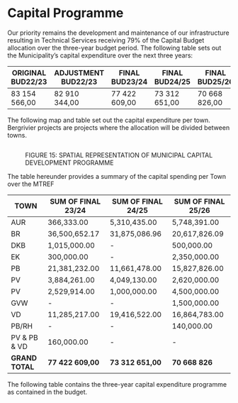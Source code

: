 # Capital Programme

Our priority remains the development and maintenance of our infrastructure resulting in Technical Services receiving 79% of the Capital Budget allocation over the three-year budget period. The following table sets out the Municipality’s capital expenditure over the next three years:

| ORIGINAL BUD22/23 | ADJUSTMENT BUD22/23 | FINAL BUD23/24 | FINAL BUD24/25 | FINAL BUD25/26 |
| ----------------- | ------------------- | -------------- | -------------- | -------------- |
| 83 154 566,00     | 82 910 344,00       | 77 422 609,00  | 73 312 651,00  | 70 668 826,00  |

The following map and table set out the capital expenditure per town. Bergrivier projects are projects where the allocation will be divided between towns.

<figure><img src="../.gitbook/assets/-259-249.jpg" alt=""><figcaption><p>FIGURE 15: SPATIAL REPRESENTATION OF MUNICIPAL CAPITAL DEVELOPMENT PROGRAMME</p></figcaption></figure>

The table hereunder provides a summary of the capital spending per Town over the MTREF

| TOWN            | SUM OF FINAL 23/24 | SUM OF FINAL 24/25 | SUM OF FINAL 25/26 |
| --------------- | ------------------ | ------------------ | ------------------ |
| AUR             | 366,333.00         | 5,310,435.00       | 5,748,391.00       |
| BR              | 36,500,652.17      | 31,875,086.96      | 20,617,826.09      |
| DKB             | 1,015,000.00       |  -                 | 500,000.00         |
| EK              | 300,000.00         |  -                 | 2,350,000.00       |
| PB              | 21,381,232.00      | 11,661,478.00      | 15,827,826.00      |
| PV              | 3,884,261.00       | 4,049,130.00       | 2,620,000.00       |
| PV              | 2,529,914.00       | 1,000,000.00       | 4,500,000.00       |
| GVW             |  -                 |  -                 | 1,500,000.00       |
| VD              | 11,285,217.00      | 19,416,522.00      | 16,864,783.00      |
| PB/RH           |  -                 |  -                 | 140,000.00         |
| PV & PB & VD    | 160,000.00         |  -                 |  -                 |
| **GRAND TOTAL** | **77 422 609,00**  | **73 312 651,00**  | **70 668 826**     |

The following table contains the three-year capital expenditure programme as contained in the budget.

<figure><img src="../.gitbook/assets/Screen Shot 2023-05-09 at 8.06.58 PM.png" alt=""><figcaption></figcaption></figure>

<figure><img src="../.gitbook/assets/Screen Shot 2023-05-09 at 8.07.25 PM.png" alt=""><figcaption></figcaption></figure>

<figure><img src="../.gitbook/assets/Screen Shot 2023-05-09 at 8.07.55 PM.png" alt=""><figcaption></figcaption></figure>

<figure><img src="../.gitbook/assets/Screen Shot 2023-05-09 at 8.08.26 PM.png" alt=""><figcaption></figcaption></figure>

<figure><img src="../.gitbook/assets/Screen Shot 2023-05-09 at 8.08.52 PM.png" alt=""><figcaption></figcaption></figure>

<figure><img src="../.gitbook/assets/Screen Shot 2023-05-09 at 8.09.30 PM.png" alt=""><figcaption></figcaption></figure>

<figure><img src="../.gitbook/assets/Screen Shot 2023-05-09 at 8.10.02 PM.png" alt=""><figcaption></figcaption></figure>

<figure><img src="../.gitbook/assets/Screen Shot 2023-05-09 at 8.10.37 PM.png" alt=""><figcaption></figcaption></figure>

<figure><img src="../.gitbook/assets/Screen Shot 2023-05-09 at 8.11.10 PM.png" alt=""><figcaption></figcaption></figure>

<figure><img src="../.gitbook/assets/Screen Shot 2023-05-09 at 8.11.51 PM.png" alt=""><figcaption></figcaption></figure>

<figure><img src="../.gitbook/assets/Screen Shot 2023-05-09 at 8.12.24 PM.png" alt=""><figcaption></figcaption></figure>

<figure><img src="../.gitbook/assets/Screen Shot 2023-05-09 at 8.13.03 PM.png" alt=""><figcaption></figcaption></figure>

<figure><img src="../.gitbook/assets/Screen Shot 2023-05-09 at 8.13.34 PM.png" alt=""><figcaption></figcaption></figure>

<figure><img src="../.gitbook/assets/Screen Shot 2023-05-09 at 8.14.06 PM.png" alt=""><figcaption></figcaption></figure>

<figure><img src="../.gitbook/assets/Screen Shot 2023-05-09 at 8.14.45 PM.png" alt=""><figcaption></figcaption></figure>

